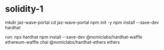 # solidity-1

mkdir jaz-wave-portal
cd jaz-wave-portal
npm init -y
npm install --save-dev hardhat

run:
npx hardhat
npm install --save-dev @nomiclabs/hardhat-waffle ethereum-waffle chai @nomiclabs/hardhat-ethers ethers
